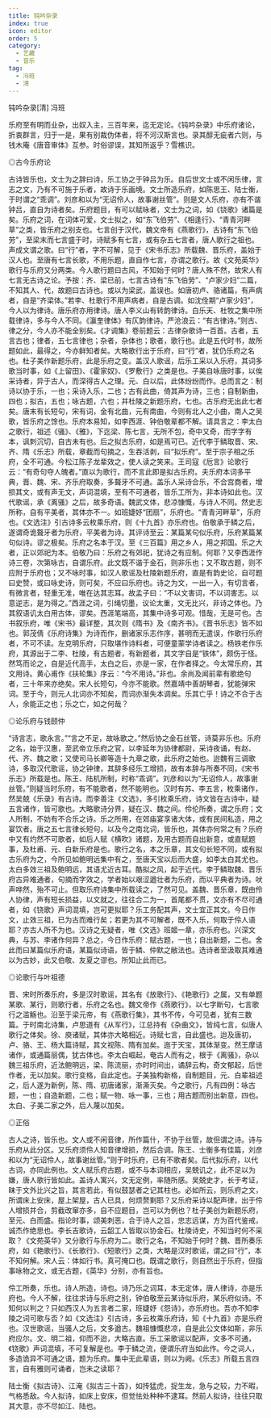 ```yaml
---
title: 钝吟杂录
index: true
icon: editor
order: 5
category:
  - 艺藏
  - 音乐
tag:
  - 冯班
  - 清
---
```


钝吟杂录[清] 冯班  

乐府至有明而业杂，出奴入主，三百年来，迄无定论。《钝吟杂录》中乐府诸论，折衷群言，归于一是，果有别裁伪体者，将不河汉斯言也。录其醇无疵者六则，与钱木庵《唐音审体》互参。时俗谬误，其知所返乎？雪樵识。  

◎古今乐府论  

古诗皆乐也，文士为之辞曰诗，乐工协之于钟吕为乐。自后世文士或不闲乐律，言志之文，乃有不可施于乐者，故诗于乐画境。文士所造乐府，如陈思王、陆士衡，于时谓之“乖调”。刘彦和以为“无诏伶人，故事谢丝管”。则是文人乐府，亦有不谐钟吕，直自为诗者矣。乐府题目，有可以赋咏者，文士为之词，如《铙歌》诸篇是矣。乐府之词，在词体可爱，文士拟之，如“东飞伯劳”、《相逢行》、“青青河畔草”之类，皆乐府之别支也。七言创于汉代，魏文帝有《燕歌行》，古诗有“东飞伯劳”，至梁末而七言盛于时，诗赋多有七言，或有杂五七言者，唐人歌行之祖也。声成文谓之歌。曰“行”者，字不可解，见于《宋书乐志》所载魏、晋乐府，盖始于汉人也。至唐有七言长歌，不用乐题，直自作七言，亦谓之歌行。故《文苑英华》歌行与乐府又分两类。今人歌行题曰古风，不知始于何时？唐人殊不然，故宋人有七言无古诗之论。予按：齐、梁已前，七言古诗有“东飞伯劳”、“卢家少妇”二篇，不知其人、代，故题曰古诗也。或以为梁武，盖误也。如唐初卢、骆诸篇，有声病者，自是“齐梁体。”若李、杜歌行不用声病者，自是古调。如沈佺期“卢家少妇”，今人以为律诗。唐乐府亦用律诗。唐人李义山有转韵律诗。白乐天、杜牧之集中所载律诗，多与今人不同。《瀛奎律体》有仄韵律诗。严沧浪云：“有古律诗。”则古、律之分，今人亦不能全别矣。《才调集》卷前题云：古律杂歌诗一百首。古者，五言古也；律者，五七言律也；杂者，杂体也；歌者，歌行也。此是五代时书，故所题如此，最得之，今亦鲜知者矣。大略歌行出于乐府，曰“行”者，犹仍乐府之名也。杜子美作新题乐府，此是乐府之变。盖汉人歌谣，后乐工采以入乐府，其词多歌当时事，如《上留田》、《霍家奴》、《罗敷行》之类是也。子美自咏唐时事，以俟采诗者，异于古人，而深得古人之理。元、白以后，此体纷纷而作。总而言之：制诗以协于乐，一也；采诗入乐，二也；古有此曲，倚其声为诗，三也；自制新曲，四也；拟古，五也；咏古题，六也；并杜陵之新题乐府，七也。古乐府无出此七者矣。唐末有长短句，宋有词，金有北曲，元有南曲，今则有北人之小曲，南人之吴歌，皆乐府之馀也。乐府本易知，如李西涯、钟伯敬辈都不解。请具言之：李太白之歌行，祖述《骚》、《雅》，下迄梁、陈七言，无所不包，奇中又奇，而字字有本，讽刺沉切，自古未有也。后之拟古乐府，如是焉可已。近代李于鳞取晋、宋、齐、隋《乐志》所载，章截而句摘之，生吞活剥，曰“拟乐府”。至于宗子相之乐府，全不可通。今松江陈子龙辈效之，使人读之笑来。王司寇《卮言》论歌行云：“有奇句夺人魄者。”直以为歌行，而不言此即是拟古乐府。夫乐府本词多平典，晋、魏、宋、齐乐府取奏，多聱牙不可通。盖乐人采诗合乐，不合宫商者，增损其文，或有声无文，声词混填，至有不可通者，皆乐工所为，非本诗如此也。汉代歌谣，承《离骚》之后，故多奇语。魏武文体，悲凉慷慨，与诗人不同。然史志所称，自有平美者，其体亦不一。如班婕妤“团扇”，乐府也。“青青河畔草”，乐府也。《文选注》引古诗多云枚乘乐府，则《十九首》亦乐府也。伯敬承于鳞之后，遂谓奇诡聱牙者为乐府，平美者为诗。其评诗至云：某篇某句似乐府，乐府某篇某句似诗。谬之极矣。乐府之名本于汉。至《三百篇》用之乡人，用之邦国。乐之大者，正以郊祀为本。伯敬乃曰：乐府之有郊祀，犹诗之有应制。何耶？又李西涯作诗三卷，次第咏古，自谓乐府。此文既不谐于金石，则非乐也；又不取古题，则不应附于乐府也；又不咏时事，如汉人歌谣及杜陵新题乐府，直是有韵史论，自可题曰史赞，或曰咏史诗，则可矣，不应曰乐府也。诗之为文，一出一入，有切言者，有微言者，轻重无准，唯在达其志耳。故孟子曰：“不以文害词，不以词害志。以意逆志，是为得之。”西涯之词，引绳切墨，议论太重，文无比兴，非诗之体也。乃其叙语讥太白用古体，谬矣。西涯笔端高，其集中诗多可观。惜哉，无是可也。古书叙乐府，唯《宋书》最详整，其次则《隋书》及《南齐书》。《晋书乐志》皆不如也。郭茂倩《乐府诗集》为诗而作，删诸家乐志作序，甚明而无遣误，作歌行乐府者，不可不读。左克明乐府，只取堪作诗料者，可便童蒙学诗者读之。杨铁老作乐府，其源出于二李、杜陵，有古题者，有新题者，其文字自是“铁体”，颇伤于怪。然笃而论之，自是近代高手，太白之后，亦是一家，在作者择之。今太常乐府，其文用诗。黄心甫作《扶轮集》序云：“今不用诗。”非也。余尚及闻前辈有歌绝句者，三十年来亦绝矣。宋人长短句，今亦不能歌。然嘉靖中善胡琴者，犹能弹宋词。至于今，则元人北词亦不知矣，而词亦渐失本调矣。乐其亡乎！诗之不合于古人，余能正之也；乐之亡，如之何哉？  

◎论乐府与钱颐仲  

“诗言志，歌永言。”“言之不足，故咏歌之。”然后协之金石丝管，诗莫非乐也。乐府之名，始于汉惠，至武帝立乐府之官，以李延年为协律都尉，采诗夜诵，有赵、代、齐、魏之歌；又使司马长卿等造十九章之歌，此乐府之始也。迨魏有三调歌诗，多取汉代歌谣，协之钟律，其辞多经乐工增损，故有本辞与所奏不同，《宋书乐志》所载是也。陈王、陆机所制，时称“乖调”。刘彦和以为“无诏伶人，故事谢丝管。”则疑当时乐府，有不能歌者，然不能明也。汉时有苏、李五言，枚乘诸作，然吴兢《乐录》有古诗。而李善注《文选》，多引枚乘乐府，诗文皆在古诗中，疑五言诸作，皆可歌也。大略歌诗分界，疑在汉、魏之间。伶伦所奏，谓之乐府；文人所制，不妨有不合乐之诗。乐之所用，在郊庙宴享诸大体，或有民间私造，用之宴饮者。唐之五七言律长短句，以及今之南北词，皆乐也，其体亦何常之有？乐府中又有灼然不可歌者，如后人赋《横吹》诸题，及用古题而自出新意，或直赋题事，及杜甫、元、白新乐府是也。歌行之名，本之乐章，其文句长短不同，或有拟古乐府为之，今所见如鲍明远集中有之，至唐天宝以后而大盛，如李太白其尤也。太白多效三祖及鲍明远，其语尤近古耳。酷拟之风，起于近代。李于鳞取魏、晋乐府古异难通者，句摘而字效之，学者始以艰涩遒壮者为乐府，而以平典者为诗。吠声哗然，殆不可止。但取乐府诗集中所载读之，了然可见。盖魏、晋乐章，既由伶人协律，声有短长损益，以文就之，往往合二为一，首尾都不贯，文亦有不尽可通者，如《铙歌》声词混填，岂可更拟耶？乐工务配其声，文士宜正其文。今日作文，止效三祖，已为古而难行矣；若更为其不可解者，既不入乐，何取于伶人语耶？亦古人所不为也。汉诗之无疑者，唯《文选》班姬一章，亦乐府也。兴深文典，与苏、李诸作何异？总之，今日作乐府：赋古题，一也；自出新题，二也。舍此而曰某篇似乐府语，某篇似诗语，皆于鳞、仲默之敝法也。选诗者至汲取其难通以为古妙，此又伯敬、友夏之谬也。所知止此而已。  

◎论歌行与叶祖德  

晋、宋时所奏乐府，多是汉时歌谣，其名有《放歌行》、《艳歌行》之属，又有单题某歌、某行，则歌行者，乐府之名也。魏文帝作《燕歌行》，以七字断句，七言歌行之滥觞也。沿至于梁元帝，有《燕歌行集》，其书不传，今可见者，犹有三数篇。于时南北诗集，卢思道有《从军行》，江总持有《杂曲文》，皆纯七言，似唐人歌行之体矣。徐、庾诸赋，其体亦大略相近。诗赋七言，自此盛也。迨及唐初，卢、骆、王、杨大篇诗赋，其文视陈、隋有加矣。迤于天宝，其体渐变。然王摩诘诸作，或通篇丽偶，犹古体也。李太白崛起，奄古人而有之，根于《离骚》，杂以魏三祖乐府，近法鲍明远，梁、陈流丽，亦时时间出，谲辞云构，奇文郁起，后世作者，无以加矣。歌行变格，自此定也。子美独构新格，自制题目，元、白辈祖述之，后人遂为新例，陈、隋、初唐诸家，渐澌灭矣。今之歌行，凡有四例：咏古题，一也；自造新题，二也；赋一物、咏一事，三也；用古题而别出新意，四也。太白、子美二家之外，后人蔑以加矣。  

◎正俗  

古人之诗，皆乐也。文人或不闲音律，所作篇什，不协于丝管，故但谓之诗。诗与乐府从此分区。又乐府须伶人知音律增损，然后合调。陈王、士衡多有佳篇，刘彦和以为“无诏伶人，故事谢丝管。”则于时乐府，已有不歌者矣。后代拟乐府，以代古词，亦同此例也。文人赋乐府古题，或不与本词相应，吴兢讥之，此不足以为嫌，唐人歌行皆如此。盖诗人寓兴，文无定例，率随所感。吴兢史才，长于考证，昧于文外比兴之旨，其言若此，有似鼓瑟者之记其柱也。必如所云，则乐府之文，所谓床上安床，屋上架屋，古人已具，何烦赘剩耶？又乐府采诗以配声律，出于伶人增损并合，剪截改窜亦多，自不应题目，岂可以为例也？杜子美创为新题乐府，至元、白而盛。指论时事，颂美刺恶，合于诗人之旨，忠志远谋，方为百代鉴戒，诚杰作绝思也。李长吉歌诗，云韶工人皆取以协金石。杜陵诗史，不知当时何不采取？《文苑英华》又分歌行与乐府为二。歌行之名，不知始于何时？魏、晋所奏乐府，如《艳歌行》、《长歌行》、《短歌行》之类，大略是汉时歌谣，谓之曰“行”，本不知何解。宋人云：体如行书。真可掩口也。既谓之歌行，则自然出于乐府，但指事咏物之文，或无古题，《英华》分别，亦有旨也。  

伶工所奏，乐也。诗人所造，诗也。诗乃乐之词耳，本无定体，唐人律诗，亦是乐府也。今人不解，往往求诗与乐府之别，钟伯敬至云某诗似乐府，某乐府似诗。不知何以判之？只如西汉人为五言者二家，班婕妤《怨诗》，亦乐府也。吾亦不知李陵之词可歌与否？如《文选注》引古诗，多云枚乘乐府诗，知《十九首》亦是乐府也。汉世歌谣，当骚人之后，文多遒古。魏祖慷慨悲凉，自是此公文体如斯，非乐府应尔。文、明二祖，仰而不迨，大略古直。乐工采歌谣以配声，文多不可通，《铙歌》声词混填，不可复解是也。李于鳞之流，便谓乐府当如此作。今之词人，多造诡异不可通之语，题为乐府。集中无此辈语，则以为阙。《乐志》所载五言四言，自有雅则可诵者，岂未之读耶？  

陆士衡《拟古诗》、江淹《拟古三十首》，如抟猛虎，捉生龙，急与之较，力不暇，气格悉敌。今人拟诗，如床上安床，但觉怯处种种不逮耳。然前人拟诗，往往只取其大意，亦不尽如江、陆也。  
